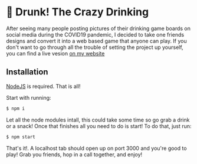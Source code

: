 # **🍻 Drunk! The Crazy Drinking**

After seeing many people posting pictures of their drinking game boards on social media during the COVID19 pandemic, I decided to take one friends designs and convert it into a web based game that anyone can play. If you don't want to go through all the trouble of setting the project up yourself, you can find a live vesion [on my website](http://drunk.cashcollege)

## **Installation**
[NodeJS](https://nodejs.org/en/download/) is required. That is all!

Start with running:
```sh
$ npm i
```
Let all the node modules intall, this could take some time so go grab a drink or a snack! Once that finishes all you need to do is start! To do that, just run:
```sh
$ npm start
```

That's it!. A localhost tab should open up on port 3000 and you're good to play! Grab you friends, hop in a call together, and enjoy!
